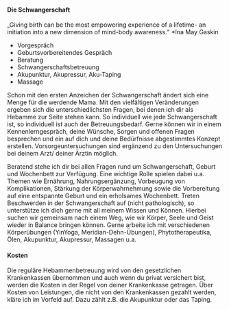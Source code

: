 #### Die Schwangerschaft

„Giving birth can be the most empowering experience of a lifetime- an initiation into a new dimension of mind-body awareness.“ *Ina May Gaskin

- Vorgespräch
- Geburtsvorbereitendes Gespräch
- Beratung
- Schwangerschaftsbetreuung
- Akupunktur, Akupressur, Aku-Taping
- Massage

Schon mit den ersten Anzeichen der Schwangerschaft ändert sich eine Menge für die werdende Mama. Mit den vielfältigen Veränderungen ergeben sich die unterschiedlichsten Fragen, bei denen ich dir als Hebamme zur Seite stehen kann. So individuell wie jede Schwangerschaft ist, so individuell ist auch der Betreuungsbedarf. Gerne können wir in einem Kennenlerngespräch, deine Wünsche, Sorgen und offenen Fragen besprechen und ein auf dich und deine Bedürfnisse abgestimmtes Konzept erstellen.
Vorsorgeuntersuchungen sind ergänzend zu den Untersuchungen bei deinem Arzt/ deiner Ärztin möglich. 

Beratend stehe ich dir bei allen Fragen rund um Schwangerschaft, Geburt und Wochenbett zur Verfügung.
Eine wichtige Rolle spielen dabei u.a. Themen wie Ernährung, Nahrungsergänzung, Vorbeugung von Komplikationen, Stärkung der Körperwahrnehmung sowie die Vorbereitung auf eine entspannte Geburt und ein erholsames Wochenbett.
Treten Beschwerden in der Schwangerschaft auf (nicht pathologisch), so unterstütze ich dich gerne mit all meinem Wissen und Können. Hierbei suchen wir gemeinsam nach einem Weg, wie wir Körper, Seele und Geist wieder in Balance bringen können.
Gerne arbeite ich mit verschiedenen Körperübungen (YinYoga, Meridian-Dehn-Übungen), Phytotherapeutika, Ölen, Akupunktur, Akupressur, Massagen u.a.

#### Kosten

Die reguläre Hebammenbetreuung wird von den gesetzlichen Krankenkassen übernommen und auch wenn du privat versichert bist, werden die Kosten in der Regel von deiner Krankenkasse getragen.
Über Kosten von Leistungen, die nicht von den Krankenkassen gezahlt werden, kläre ich im Vorfeld auf. Dazu zählt z.B. die Akupunktur oder das Taping.
